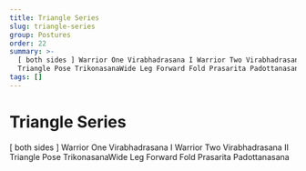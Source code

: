 ```yaml
---
title: Triangle Series
slug: triangle-series
group: Postures
order: 22
summary: >-
  [ both sides ] Warrior One Virabhadrasana I Warrior Two Virabhadrasana II
  Triangle Pose TrikonasanaWide Leg Forward Fold Prasarita Padottanasana
tags: []
---
```

# Triangle Series

[ both sides ] Warrior One Virabhadrasana I Warrior Two Virabhadrasana II Triangle Pose TrikonasanaWide Leg Forward Fold Prasarita Padottanasana
